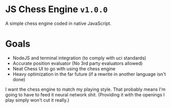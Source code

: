 # JS Chess Engine `v1.0.0`
A simple chess engine coded in native JavaScript.
# Goals
- NodeJS and terminal integration (to comply with uci standards)
- Accurate position evaluator (No 3rd party evaluators allowed)
- Neat Chess UI to go with using the chess engine
- Heavy optimization in the far future (if a rewrite in another language isn't done)

I want the chess engine to match my playing style. That probably means I'm going to have to feed it neural network shit. (Providing it with the openings I play simply won't cut it really.)